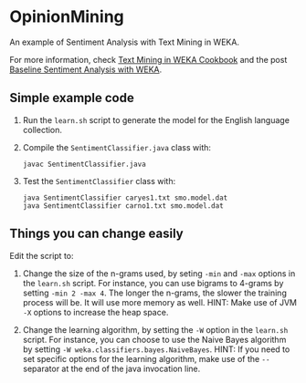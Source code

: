 OpinionMining
=============

An example of Sentiment Analysis with Text Mining in WEKA.

For more information, check <a href="http://www.esp.uem.es/jmgomez/tmweka">Text Mining in WEKA Cookbook</a> and the post <a href="http://jmgomezhidalgo.blogspot.com.es/2013/06/baseline-sentiment-analysis-with-weka.html">Baseline Sentiment Analysis with WEKA</a>.

Simple example code
-------------------

1. Run the `learn.sh` script to generate the model for the English language collection.

2. Compile the `SentimentClassifier.java` class with:

    ```
	javac SentimentClassifier.java
	```

3. Test the `SentimentClassifier` class with:

    ```
	java SentimentClassifier caryes1.txt smo.model.dat
    java SentimentClassifier carno1.txt smo.model.dat
	```
	
Things you can change easily
----------------------------

Edit the script to:

1. Change the size of the n-grams used, by seting `-min` and `-max` options in the `learn.sh` script. For instance, you can use bigrams to 4-grams by setting `-min 2 -max 4`. The longer the n-grams, the slower the training process will be. It will use more memory as well. HINT: Make use of JVM `-X` options to increase the heap space.

2. Change the learning algorithm, by setting the `-W` option in the `learn.sh` script. For instance, you can choose to use the Naive Bayes algorithm by setting `-W weka.classifiers.bayes.NaiveBayes`. HINT: If you need to set specific options for the learning algorithm, make use of the `--` separator at the end of the java invocation line.